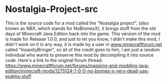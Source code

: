 # Nostalgia-Project-src
This is the source code for a mod called the "Nostalgia project", (also known as NBX, which stands for NoBiomesX), it brings stuff from the old days of Minecraft Java Edition back into the game. This version of the mod is made for Release 1.0.0, and just to let you know, I didn't make this mod, I didn't work on it in any way, it is made by a user in www.minecraftforum.net called "InsanityBringer", so all of the credit goes to him, I am just a random individual who wants to preserve this mod by decompiling it into source code.
Here's a link to the original forum thread: https://www.minecraftforum.net/forums/mapping-and-modding-java-edition/minecraft-mods/1275124-1-0-0-no-biomes-x-very-dead-use-exalms-stuff
